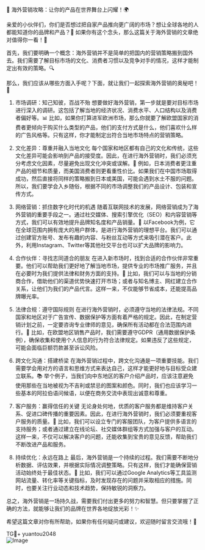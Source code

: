 🎉 海外营销攻略：让你的产品在世界舞台上闪耀！🌍

亲爱的小伙伴们，你们是否想过把自家产品推向更广阔的市场？想让全球各地的人都能知道你的品牌和产品？🤔 如果你有这个念头，那么这篇关于海外营销的文章绝对值得你一看！🚀

首先，我们要明确一个概念：海外营销并不是简单的把国内的营销策略搬到国外去。我们需要了解目标市场的文化、消费者习惯以及竞争对手的情况，这样才能制定出有效的策略。🔍

那么，我们应该从哪些方面入手呢？下面，就让我们一起探索海外营销的奥秘吧！🌟

1. 市场调研：知己知彼，百战不殆
想要做好海外营销，第一步就是要对目标市场进行深入的调研。这包括了解当地的经济状况、消费水平、人口结构以及消费者偏好等。📊
比如，如果你打算进军欧洲市场，那么你就要了解欧盟国家的消费者更倾向于购买什么类型的产品，他们的支付方式是什么，他们喜欢什么样的广告风格等。只有这样，你才能制定出符合当地市场特点的营销策略。

2. 文化差异：尊重并融入当地文化
每个国家和地区都有自己的文化和传统，这些文化差异可能会影响到产品的接受度。因此，在进行海外营销时，我们必须充分考虑文化因素，尽量避免出现文化冲突或误解。🎨
例如，日本消费者更注重产品的细节和质量，而美国消费者则更看重性价比。如果我们在中国市场取得成功，然后直接将同样的策略搬到日本或美国，可能会遇到水土不服的问题。所以，我们要学会入乡随俗，根据不同的市场调整我们的产品设计、包装和宣传方式。

3. 网络营销：抓住数字化时代的机遇
随着互联网技术的发展，网络营销成为了海外营销的重要手段之一。通过社交媒体、搜索引擎优化（SEO）和内容营销等方式，我们可以有效地提升品牌知名度和产品销量。📱
以Facebook为例，它在全球范围内拥有庞大的用户群体，是进行海外营销的理想平台。我们可以通过创建官方账号、发布有趣的内容、与粉丝互动等方式来吸引潜在客户。此外，利用Instagram、Twitter等其他社交平台也可以扩大品牌的影响力。

4. 合作伙伴：寻找志同道合的朋友
在进入新市场时，找到合适的合作伙伴非常重要。他们可以帮助我们更好地了解当地市场，提供专业的市场推广服务，并且在必要时为我们提供法律和财务方面的支持。🤝
比如，我们可以与当地的分销商合作，借助他们的渠道优势快速打开市场；或者与知名博主、网红建立合作关系，让他们为我们的产品代言。这样一来，不仅能够节省成本，还能提高品牌曝光率。

5. 法律合规：遵守国际规则
在进行海外营销时，必须遵守当地的法律法规。不同国家和地区对于广告宣传、数据保护等方面有着严格的规定。因此，在制定营销计划之前，一定要咨询专业律师的意见，确保所有活动都在合法范围内进行。📜
比如，在欧盟地区销售产品时，我们需要遵守GDPR（通用数据保护条例），确保收集和使用个人信息的行为符合法律规定。如果违反了这些规定，可能会面临巨额罚款甚至诉讼风险。

6. 跨文化沟通：搭建桥梁
在海外营销过程中，跨文化沟通是一项重要技能。我们需要学会用对方的语言和思维方式来表达自己，这样才能更好地与目标受众建立联系。📚
举个例子，当我们向中东地区的客户介绍产品时，应该注意避免使用那些在当地被视为不吉利或禁忌的图案和颜色。同时，我们也应该学习一些基本的阿拉伯语问候语，以便在商务交流中表现出诚意和尊重。

7. 客户服务：赢得信任的关键
无论身处何地，优质的客户服务都是维持客户关系、促进口碑传播的重要因素。因此，在进行海外营销时，我们必须要重视客户服务的质量。💼
比如，我们可以设立专门的客服团队，为客户提供多语言的支持服务；或者通过建立在线论坛、社交媒体群组等方式加强与客户的互动。这样一来，不仅可以解决客户的问题，还能收集到宝贵的意见反馈，帮助我们不断改进产品和服务。

8. 持续优化：永远在路上
最后，海外营销是一个持续的过程。我们需要不断地分析数据、评估效果，并根据实际情况调整策略。只有这样，我们才能确保营销活动始终处于最佳状态。🔄
比如，我们可以通过Google Analytics等工具监测网站流量、转化率等关键指标，及时发现存在的问题并采取相应的措施。同时，也要关注行业动态和技术趋势，保持敏锐的洞察力。

总之，海外营销是一场持久战，需要我们付出更多的努力和智慧。但只要掌握了正确的方法，就能够让我们的品牌在世界各地绽放光彩！✨

希望这篇文章对你有所帮助，如果你有任何疑问或建议，欢迎随时留言交流哦！💬

TG💪+ yuantou2048  
![Image](https://github.com/user-attachments/assets/42a5a4a5-fea9-4a1d-8aa0-73e57e430cca)